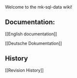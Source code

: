 Welcome to the mk-sql-data wiki!

## Documentation:

[[English documentation]]

[[Deutsche Dokumentation]]

## History

[[Revision History]]

